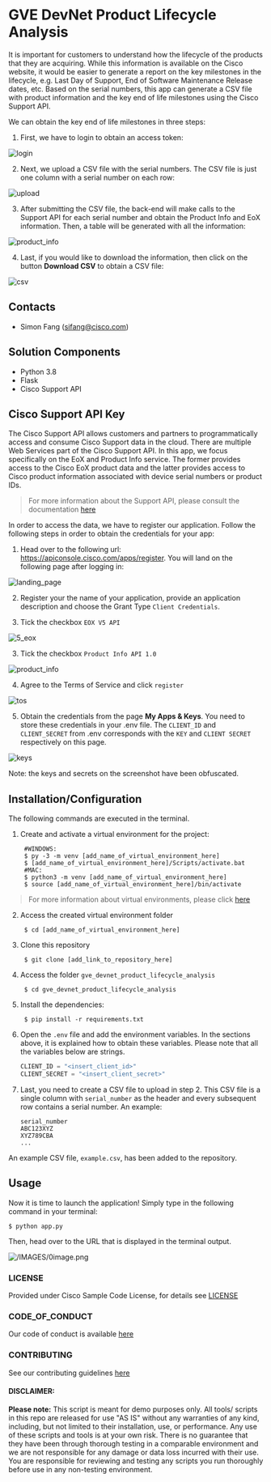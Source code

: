 # GVE DevNet Product Lifecycle Analysis
It is important for customers to understand how the lifecycle of the products that they are acquiring. While this information is available on the Cisco website, it would be easier to generate a report on the key milestones in the lifecycle, e.g. Last Day of Support, End of Software Maintenance Release dates, etc. Based on the serial numbers, this app can generate a CSV file with product information and the key end of life milestones using the Cisco Support API. 

We can obtain the key end of life milestones in three steps:

1. First, we have to login to obtain an access token: 

![login](IMAGES/1_login.png)

2. Next, we upload a CSV file with the serial numbers. The CSV file is just one column with a serial number on each row:

![upload](IMAGES/2_upload.png)

3. After submitting the CSV file, the back-end will make calls to the Support API for each serial number and obtain the Product Info and EoX information. Then, a table will be generated with all the information:

![product_info](IMAGES/3_product_info.png)

4. Last, if you would like to download the information, then click on the button **Download CSV** to obtain a CSV file:

![csv](IMAGES/4_csv.png)

## Contacts
* Simon Fang (sifang@cisco.com)

## Solution Components
* Python 3.8
* Flask
* Cisco Support API

## Cisco Support API Key
The Cisco Support API allows customers and partners to programmatically access and consume Cisco Support data in the cloud. There are multiple Web Services part of the Cisco Support API. In this app, we focus specifically on the EoX and Product Info service. The former provides access to the Cisco EoX product data and the latter provides access to Cisco product information associated with device serial numbers or product IDs. 

> For more information about the Support API, please consult the documentation [here](https://developer.cisco.com/site/support-apis/)

In order to access the data, we have to register our application. Follow the following steps in order to obtain the credentials for your app:

1. Head over to the following url: https://apiconsole.cisco.com/apps/register. You will land on the following page after logging in:

![landing_page](IMAGES/5a_landing_page.png)

2. Register your the name of your application, provide an application description and choose the Grant Type `Client Credentials`.

2. Tick the checkbox `EOX V5 API`

![5_eox](IMAGES/5_eox.png)

3. Tick the checkbox `Product Info API 1.0`

![product_info](IMAGES/6_product_info.png)

4. Agree to the Terms of Service and click `register`

![tos](IMAGES/7_tos.png)

5. Obtain the credentials from the page **My Apps & Keys**. You need to store these credentials in your .env file. The `CLIENT_ID` and `CLIENT_SECRET` from .env corresponds with the `KEY` and `CLIENT SECRET` respectively on this page.

![keys](IMAGES/8_keys.png)

Note: the keys and secrets on the screenshot have been obfuscated.

## Installation/Configuration

The following commands are executed in the terminal.

1. Create and activate a virtual environment for the project:
   
        #WINDOWS:
        $ py -3 -m venv [add_name_of_virtual_environment_here] 
        $ [add_name_of_virtual_environment_here]/Scripts/activate.bat
        #MAC:
        $ python3 -m venv [add_name_of_virtual_environment_here] 
        $ source [add_name_of_virtual_environment_here]/bin/activate
        
> For more information about virtual environments, please click [here](https://docs.python.org/3/tutorial/venv.html)

2. Access the created virtual environment folder

        $ cd [add_name_of_virtual_environment_here]

3. Clone this repository

        $ git clone [add_link_to_repository_here]

4. Access the folder `gve_devnet_product_lifecycle_analysis`

        $ cd gve_devnet_product_lifecycle_analysis

5. Install the dependencies:

        $ pip install -r requirements.txt

6. Open the `.env` file and add the environment variables. In the sections above, it is explained how to obtain these variables. Please note that all the variables below are strings.

    ```python
    CLIENT_ID = "<insert_client_id>"
    CLIENT_SECRET = "<insert_client_secret>"    
    ```

7. Last, you need to create a CSV file to upload in step 2. This CSV file is a single column with `serial_number` as the header and every subsequent row contains a serial number. An example:

    ```
    serial_number
    ABC123XYZ
    XYZ789CBA
    ...
    ```
An example CSV file, `example.csv`, has been added to the repository.

## Usage
Now it is time to launch the application! Simply type in the following command in your terminal:

    $ python app.py

Then, head over to the URL that is displayed in the terminal output. 


![/IMAGES/0image.png](IMAGES/0image.png)

### LICENSE

Provided under Cisco Sample Code License, for details see [LICENSE](LICENSE.md)

### CODE_OF_CONDUCT

Our code of conduct is available [here](CODE_OF_CONDUCT.md)

### CONTRIBUTING

See our contributing guidelines [here](CONTRIBUTING.md)

#### DISCLAIMER:
<b>Please note:</b> This script is meant for demo purposes only. All tools/ scripts in this repo are released for use "AS IS" without any warranties of any kind, including, but not limited to their installation, use, or performance. Any use of these scripts and tools is at your own risk. There is no guarantee that they have been through thorough testing in a comparable environment and we are not responsible for any damage or data loss incurred with their use.
You are responsible for reviewing and testing any scripts you run thoroughly before use in any non-testing environment.
